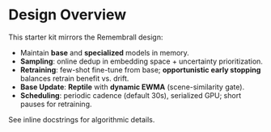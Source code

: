 # Design Overview

This starter kit mirrors the Remembrall design:
- Maintain **base** and **specialized** models in memory.
- **Sampling**: online dedup in embedding space + uncertainty prioritization.
- **Retraining**: few-shot fine-tune from base; **opportunistic early stopping** balances retrain benefit vs. drift.
- **Base Update**: **Reptile** with **dynamic EWMA** (scene-similarity gate).
- **Scheduling**: periodic cadence (default 30s), serialized GPU; short pauses for retraining.

See inline docstrings for algorithmic details.
